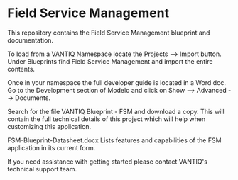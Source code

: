 # Field Service Management
This repository contains the Field Service Management blueprint and documentation. 

To load from a VANTIQ Namespace locate the Projects --> Import button. Under Blueprints find Field Service Management and import the entire contents. 

Once in your namespace the full developer guide is located in a Word doc. Go to the Development section of Modelo and click on Show --> Advanced --> Documents. 

Search for the file VANTIQ Blueprint - FSM and download a copy. This will contain the full technical details of this project which will help when customizing this application. 

FSM-Blueprint-Datasheet.docx  Lists features and capabilities of the FSM application in its current form. 

If you need assistance with getting started please contact VANTIQ's technical support team. 

